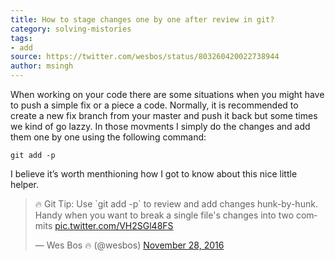 ```yaml
---
title: How to stage changes one by one after review in git?
category: solving-mistories
tags:
- add
source: https://twitter.com/wesbos/status/803260420022738944
author: msingh
---
```


When working on your code there are some situations when you might have to push a simple fix or a piece a code. Normally, it is recommended to create a new fix branch from your master and push it back but some times we kind of go lazzy. In those movments I simply do the changes and add them one by one using the following command:

```shell
git add -p
```

I believe it’s worth menthioning how I got to know about this nice little helper.

<blockquote class="twitter-tweet" data-cards="hidden" data-lang="en"><p lang="en" dir="ltr">🔥 Git Tip: Use `git add -p` to review and add changes hunk-by-hunk. Handy when you want to break a single file&#39;s changes into two commits <a href="https://t.co/VH2SGl48FS">pic.twitter.com/VH2SGl48FS</a></p>&mdash; Wes Bos 🔥 (@wesbos) <a href="https://twitter.com/wesbos/status/803260420022738944?ref_src=twsrc%5Etfw">November 28, 2016</a></blockquote>
<script async src="https://platform.twitter.com/widgets.js" charset="utf-8"></script>
